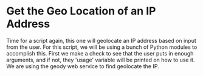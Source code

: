 # Get the Geo Location of an IP Address

Time for a script again, this one will geolocate an IP address based on input from the user. For this script, we will be using a bunch of Python modules to accomplish this. First we make a check to see that the user puts in enough arguments, and if not, they 'usage' variable will be printed on how to use it. We are using the geody web service to find geolocate the IP.